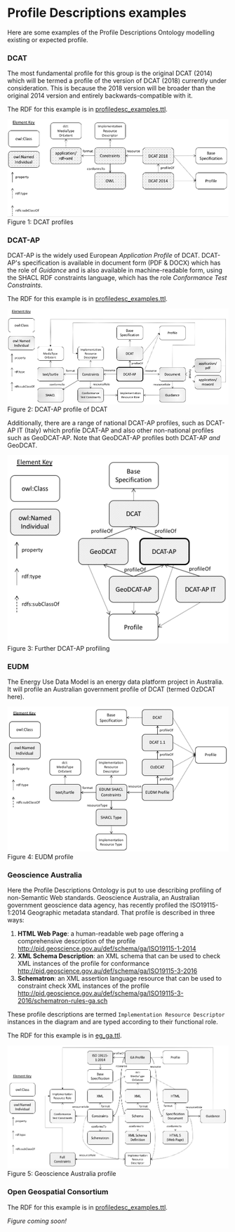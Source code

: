 # Profile Descriptions examples
Here are some examples of the Profile Descriptions Ontology modelling existing or expected profile.

### DCAT
The most fundamental profile for this group is the original DCAT (2014) which will be termed a profile of the version of DCAT (2018) currently under consideration. This is because the 2018 version will be broader than the original 2014 version and entirely backwards-compatible with it.

The RDF for this example is in [profiledesc_examples.ttl](profiledesc_examples.ttl).

![](eg_dcat.png)  
Figure 1: DCAT profiles

### DCAT-AP
DCAT-AP is the widely used European *Application Profile* of DCAT. DCAT-AP's specification is available in document form (PDF & DOCX) which has the role of *Guidance* and is also available in machine-readable form, using the SHACL RDF constraints language, which has the role *Conformance Test Constraints*.

The RDF for this example is in [profiledesc_examples.ttl](profiledesc_examples.ttl).

![](eg_dcat-ap.png)  
Figure 2: DCAT-AP profile of DCAT

Additionally, there are a range of national DCAT-AP profiles, such as DCAT-AP IT (Italy) which profile DCAT-AP and also other non-national profiles such as GeoDCAT-AP. Note that GeoDCAT-AP profiles both DCAT-AP *and* GeoDCAT.

![](eg_dcat-ap2.png)  
Figure 3: Further DCAT-AP profiling

### EUDM
The Energy Use Data Model is an energy data platform project in Australia. It will profile an Australian government profile of DCAT (termed OzDCAT here).

![](eg_EUDM.png)  
Figure 4: EUDM profile

### Geoscience Australia
Here the Profile Descriptions Ontology is put to use describing profiling of non-Semantic Web standards. Geoscience Australia, an Australian government geoscience data agency, has recently profiled the ISO19115-1:2014 Geographic metadata standard. That profile is described in three ways:

1. **HTML Web Page**: a human-readable web page offering a comprehensive description of the profile <http://pid.geoscience.gov.au/def/schema/ga/ISO19115-1-2014>
2. **XML Schema Description**: an XML schema that can be used to check XML instances of the profile for conformance <http://pid.geoscience.gov.au/def/schema/ga/ISO19115-3-2016>
3. **Schematron**: an XML assertion language resource that can be used to constraint check XML instances of the profile <http://pid.geoscience.gov.au/def/schema/ga/ISO19115-3-2016/schematron-rules-ga.sch>

These profile descriptions are termed `Implementation Resource Descriptor` instances in the diagram and are typed according to their functional role.

The RDF for this example is in [eg_ga.ttl](eg_ga.ttl).

![](eg_ga.png)  
Figure 5: Geoscience Australia profile

### Open Geospatial Consortium

The RDF for this example is in [profiledesc_examples.ttl](profiledesc_examples.ttl).

*Figure coming soon!*

